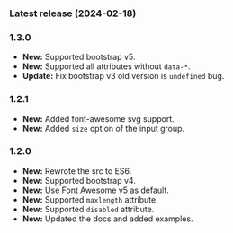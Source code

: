 ### Latest release (2024-02-18)

### 1.3.0

- **New:** Supported bootstrap v5.
- **New:** Supported all attributes without `data-*`.
- **Update:** Fix bootstrap v3 old version is `undefined` bug.

### 1.2.1

- **New:** Added font-awesome svg support.
- **New:** Added `size` option of the input group.

### 1.2.0

- **New:** Rewrote the src to ES6.
- **New:** Supported bootstrap v4.
- **New:** Use Font Awesome v5 as default.
- **New:** Supported `maxlength` attribute.
- **New:** Supported `disabled` attribute.
- **New:** Updated the docs and added examples.
